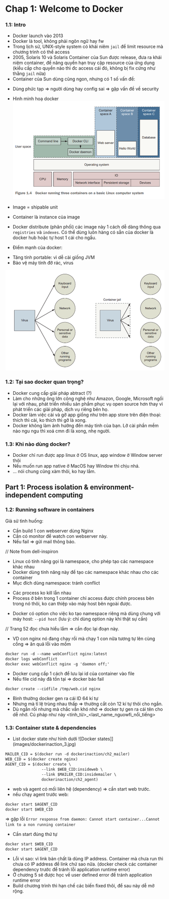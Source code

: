 # Chap 1: Welcome to Docker

### 1.1: Intro
- Docker launch vào 2013
- Docker là tool, không phải ngôn ngữ hay fw
- Trong lịch sử, UNIX-style system có khái niêm `jail` để limit resource mà chương trình có thể access
- 2005, Solaris 10 và Solaris Container của Sun được release, đưa ra khái niệm container, để nâng quyền hạn truy cập resource của ứng dụng (kiểu cấp cho quyền nào thì đc access cái đó, không bị fix cứng như thằng `jail` nữa)
- Container của Sun dùng cũng ngon, nhưng có 1 số vấn đề:
+ Dùng phức tạp => người dùng hay config sai => gặp vấn đề về security

- Hình minh hoạ docker
![Anh so 1](images/dockerinaction_1.png)
- Image = shipable unit
- Container là instance của image
- Docker distribute (phân phối) các image này 1 cách dễ dàng thông qua `registries` và `indexes`. Có thể dùng luôn hàng có sẵn của docker là docker hub hoặc tự host 1 cái cho ngầu.

- Điểm mạnh của docker:
+ Tăng tính portable: vì dễ cài giống JVM
+ Bảo vệ máy tính đỡ rác, virus

![Anh so 2](images/dockerinaction_2.png)

### 1.2: Tại sao docker quan trọng?
- Docker cung cấp giải pháp abtract (?)
- Làm cho những ông lớn công nghệ như Amazon, Google, Microsoft ngồi lại với nhau, phát triển nhiều sản phẩm phục vụ open source hơn thay vì phát triển các giải pháp, dịch vụ riêng bên họ.
- Docker làm việc cài và gỡ app giống như trên app store trên điện thoại: thích thì cài, ko thích thì gỡ là xong.
- Docker không làm ảnh hưởng đến máy tính của bạn. Lỡ cài phần mềm nào ngu ngu thì xoá cmn đi là xong, nhẹ người.

### 1.3: Khi nào dùng docker?
- Docker chỉ run được app linux ở OS linux, app window ở Window server thôi
- Nếu muốn run app native ở MacOS hay Window thì chịu nhá.
- ... nói chung cũng xàm thôi, ko hay lắm.

## Part 1: Process isolation & environment-independent computing
### 1.2: Running software in containers

Giả sử tình huống: 
+ Cần build 1 con webserver dùng Nginx
+ Cần có monitor để watch con webserver này. 
+ Nếu fail => gửi mail thông báo.


// Note from dell-inspiron
- Linux có tính năng gọi là namespace, cho phép tạo các namespace khác nhau
- Docker dùng tính năng này để tạo các namespace khác nhau cho các container
- Mục đích dùng namespace: tránh conflict
+ Các process ko kill lẫn nhau
+ Process ở bên trong 1 container chỉ access được chính process bên trong nó thôi, ko can thiệp vào máy host bên ngoài được.

- Docker có option cho việc ko tạo namespace riêng mà dùng chung với máy host: `--pid host`
(lưu ý: chỉ dùng option này khi thật sự cần)

// Trang 52 đọc chưa hiểu lắm => cần đọc lại đoạn này.
- VD con nginx nó đang chạy rồi mà chạy 1 con nữa tương tự lên cùng cổng => ăn quả lỗi vào mồm

```
docker run -d --name webConflict nginx:latest
docker logs webConflict
docker exec webConflict nginx -g 'daemon off;'
```

- Docker cung cấp 1 cách để lưu lại id của container vào file
- Nếu file cid này đã tồn tại => docker báo fail

```
docker create --cidfile /tmp/web.cid nginx
```

- Bình thường docker gen ra cái ID 64 kí tự
- Nhưng mà tỉ lệ trùng nhau thấp => thường cắt còn 12 kí tự thôi cho ngắn.
- Dù ngắn rồi nhưng mà chắc vẫn khó nhớ => docker tự gen ra cái tên cho dễ nhớ. Cú pháp như này
<tính_từ>_<last_name_nguowfi_nổi_tiếng>

### 1.3: Container state & dependencies
- List docker state như hình dưới
![Docker states]](images/dockerinaction_3.jpg)

```
MAILER_CID = $(docker run -d dockerinaction/ch2_mailer)
WEB_CID = $(docker create nginx)
AGENT_CID = $(docker create \
                --link $WEB_CID:insideweb \
                --link $MAILER_CID:insidemailer \
                dockerinaction/ch2_agent)
```

- web và agent có mối liên hệ (dependency) => cần start web trước.
- nếu chạy agent trước web:

```
docker start $AGENT_CID
docker start $WEB_CID
```
=> gặp lỗi `Error response from daemon: Cannot start container...Cannot link to a non running container`
- Cần start đúng thứ tự

```
docker start $WEB_CID
docker start $AGENT_CID
```
- Lỗi vì sao: vì link bản chất là dùng IP address. Container mà chưa run thì chưa có IP address để link chứ sao nữa.
(docker check các container dependency trước để tránh lỗi application runtime error)
- Ở chương 5 sẽ được học về user defined error để tránh application runtime error
- Build chương trình thì hạn chế các biến fixed thôi, để sau này dễ mở rộng.

